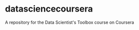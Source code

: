 datasciencecoursera
===================

A repository for the Data Scientist's Toolbox course on Coursera
